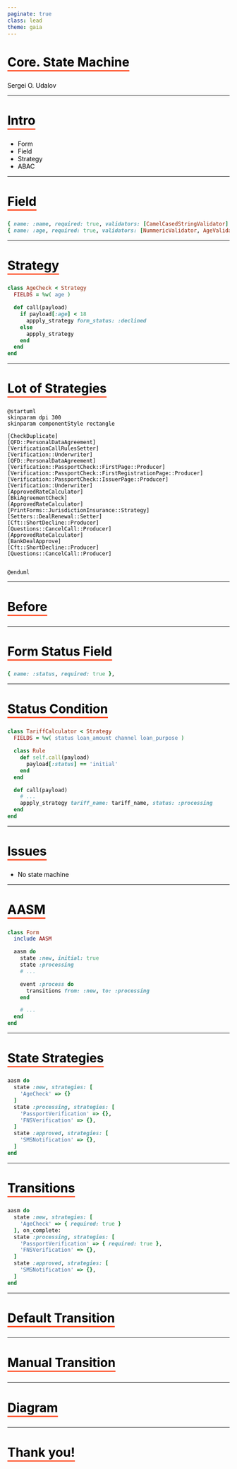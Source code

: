 ```yaml
---
paginate: true
class: lead
theme: gaia
---
```

<style>
  section {
    background: #f2f2f2;
  }
  h1,body,li,p { color: black; }

  h1 {
    text-decoration: underline;
    text-decoration-color: #FF5028;
    text-underline-offset: 0.3em;
    text-decoration-thickness: 0.1em;
    padding-bottom: 0.3em;
  }
  img {
    display: block;
    margin-left: auto;
    margin-right: auto;
    max-height: 70%;
    max-width: 100%;
  }
</style>
<!--
_paginate: false
_class: lead
-->


# Core. State Machine

Sergei O. Udalov

---

# Intro 

  * Form
  * Field
  * Strategy
  * ABAC


---

# Field

```ruby
{ name: :name, required: true, validators: [CamelCasedStringValidator] },
{ name: :age, required: true, validators: [NummericValidator, AgeValidator] },
```

---

# Strategy

```ruby
class AgeCheck < Strategy
  FIELDS = %w( age )

  def call(payload)
    if payload[:age] < 18
      appply_strategy form_status: :declined
    else
      appply_strategy
    end
  end
end
```

---

# Lot of Strategies

```plantuml
@startuml
skinparam dpi 300 
skinparam componentStyle rectangle

[CheckDuplicate]
[QFD::PersonalDataAgreement]
[VerificationCallRulesSetter]
[Verification::Underwriter]
[QFD::PersonalDataAgreement]
[Verification::PassportCheck::FirstPage::Producer]
[Verification::PassportCheck::FirstRegistrationPage::Producer]
[Verification::PassportCheck::IssuerPage::Producer]
[Verification::Underwriter]
[ApprovedRateCalculator]
[BkiAgreementCheck]
[ApprovedRateCalculator]
[PrintForms::JurisdictionInsurance::Strategy]
[Setters::DealRenewal::Setter]
[Cft::ShortDecline::Producer]
[Questions::CancelCall::Producer]
[ApprovedRateCalculator]
[BankDealApprove]
[Cft::ShortDecline::Producer]
[Questions::CancelCall::Producer]


@enduml
```

---

# Before

---

<!-- header: Before -->


# Form Status Field

```ruby
{ name: :status, required: true },
```


---

# Status Condition

```ruby
class TariffCalculator < Strategy
  FIELDS = %w( status loan_amount channel loan_purpose )

  class Rule
    def self.call(payload)
      payload[:status] == 'initial'
    end
  end

  def call(payload)
    # ...
    appply_strategy tariff_name: tariff_name, status: :processing
  end
end
```

---

# Issues

  * No state machine 


---

<!-- header: "" -->

# AASM

```ruby
class Form
  include AASM

  aasm do
    state :new, initial: true
    state :processing
    # ...

    event :process do
      transitions from: :new, to: :processing
    end

    # ...
  end
end
```

---

# State Strategies

```ruby
aasm do
  state :new, strategies: [
    'AgeCheck' => {}
  ]
  state :processing, strategies: [
    'PassportVerification' => {},
    'FNSVerification' => {},
  ]
  state :approved, strategies: [
    'SMSNotification' => {},
  ]
end
```


---

# Transitions


```ruby
aasm do
  state :new, strategies: [
    'AgeCheck' => { required: true }
  ], on_complete:
  state :processing, strategies: [
    'PassportVerification' => { required: true },
    'FNSVerification' => {},
  ]
  state :approved, strategies: [
    'SMSNotification' => {},
  ]
end
```

---

# Default Transition

---

# Manual Transition

---

# Diagram

---

# Thank you!
